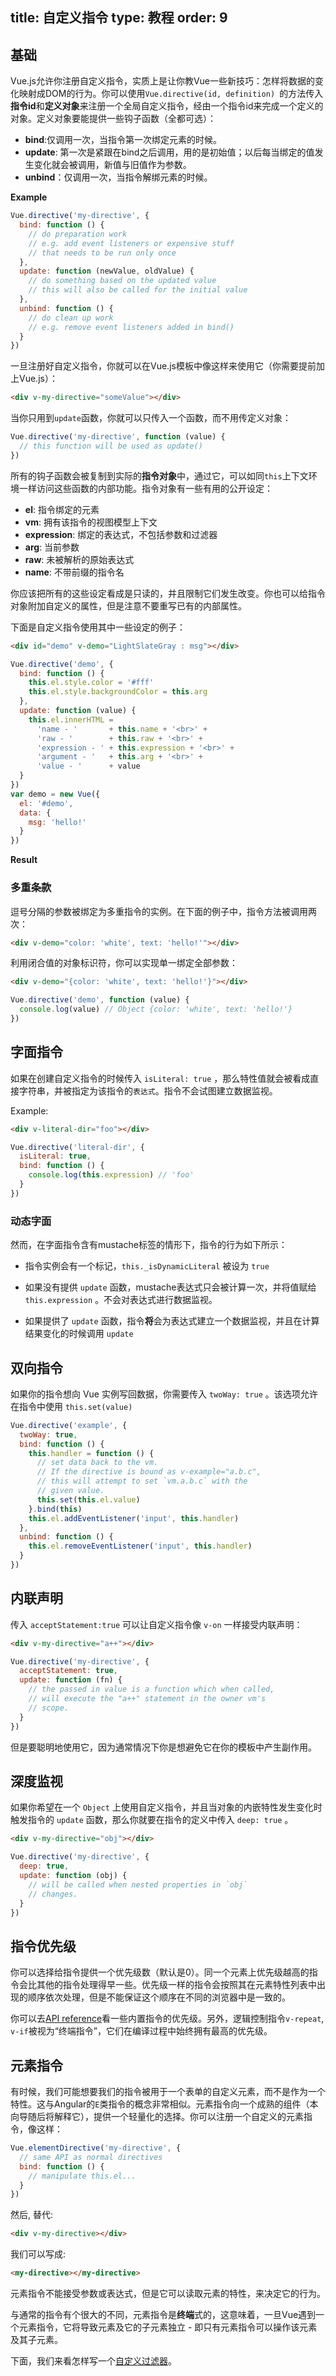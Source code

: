 title: 自定义指令
type: 教程
order: 9
---

## 基础

Vue.js允许你注册自定义指令，实质上是让你教Vue一些新技巧：怎样将数据的变化映射成DOM的行为。你可以使用`Vue.directive(id, definition) `的方法传入**指令id**和**定义对象**来注册一个全局自定义指令，经由一个指令id来完成一个定义的对象。定义对象要能提供一些钩子函数（全都可选）：

- **bind**:仅调用一次，当指令第一次绑定元素的时候。
-	**update**: 第一次是紧跟在bind之后调用，用的是初始值；以后每当绑定的值发生变化就会被调用，新值与旧值作为参数。
-	**unbind**：仅调用一次，当指令解绑元素的时候。

**Example**

``` js
Vue.directive('my-directive', {
  bind: function () {
    // do preparation work
    // e.g. add event listeners or expensive stuff
    // that needs to be run only once
  },
  update: function (newValue, oldValue) {
    // do something based on the updated value
    // this will also be called for the initial value
  },
  unbind: function () {
    // do clean up work
    // e.g. remove event listeners added in bind()
  }
})
```

一旦注册好自定义指令，你就可以在Vue.js模板中像这样来使用它（你需要提前加上Vue.js）：

``` html
<div v-my-directive="someValue"></div>
```

当你只用到`update`函数，你就可以只传入一个函数，而不用传定义对象：

``` js
Vue.directive('my-directive', function (value) {
  // this function will be used as update()
})
```

所有的钩子函数会被复制到实际的**指令对象**中，通过它，可以如同`this`上下文环境一样访问这些函数的内部功能。指令对象有一些有用的公开设定：

- **el**: 指令绑定的元素
- **vm**: 拥有该指令的视图模型上下文
- **expression**: 绑定的表达式，不包括参数和过滤器
- **arg**: 当前参数
- **raw**: 未被解析的原始表达式
- **name**: 不带前缀的指令名

<p class="tip"> 你应该把所有的这些设定看成是只读的，并且限制它们发生改变。你也可以给指令对象附加自定义的属性，但是注意不要重写已有的内部属性。

下面是自定义指令使用其中一些设定的例子：

``` html
<div id="demo" v-demo="LightSlateGray : msg"></div>
```

``` js
Vue.directive('demo', {
  bind: function () {
    this.el.style.color = '#fff'
    this.el.style.backgroundColor = this.arg
  },
  update: function (value) {
    this.el.innerHTML =
      'name - '       + this.name + '<br>' +
      'raw - '        + this.raw + '<br>' +
      'expression - ' + this.expression + '<br>' +
      'argument - '   + this.arg + '<br>' +
      'value - '      + value
  }
})
var demo = new Vue({
  el: '#demo',
  data: {
    msg: 'hello!'
  }
})
```

**Result**

<div id="demo" v-demo="LightSlateGray : msg"></div>
<script>
Vue.directive('demo', {
  bind: function () {
    this.el.style.color = '#fff'
    this.el.style.backgroundColor = this.arg
  },
  update: function (value) {
    this.el.innerHTML =
      'name - ' + this.name + '<br>' +
      'raw - ' + this.raw + '<br>' +
      'expression - ' + this.expression + '<br>' +
      'argument - ' + this.arg + '<br>' +
      'value - ' + value
  }
})
var demo = new Vue({
  el: '#demo',
  data: {
    msg: 'hello!'
  }
})
</script>

### 多重条款

逗号分隔的参数被绑定为多重指令的实例。在下面的例子中，指令方法被调用两次：

``` html
<div v-demo="color: 'white', text: 'hello!'"></div>
```

利用闭合值的对象标识符，你可以实现单一绑定全部参数：

``` html
<div v-demo="{color: 'white', text: 'hello!'}"></div>
```

``` js
Vue.directive('demo', function (value) {
  console.log(value) // Object {color: 'white', text: 'hello!'}
})
```


## 字面指令

如果在创建自定义指令的时候传入 `isLiteral: true` ，那么特性值就会被看成直接字符串，并被指定为该指令的`表达式`。指令不会试图建立数据监视。

Example:

``` html
<div v-literal-dir="foo"></div>
```

``` js
Vue.directive('literal-dir', {
  isLiteral: true,
  bind: function () {
    console.log(this.expression) // 'foo'
  }
})
```

### 动态字面

然而，在字面指令含有mustache标签的情形下，指令的行为如下所示：

- 指令实例会有一个标记，`this._isDynamicLiteral` 被设为 `true`

- 如果没有提供 `update` 函数，mustache表达式只会被计算一次，并将值赋给 `this.expression` 。不会对表达式进行数据监视。

- 如果提供了 `update` 函数，指令**将**会为表达式建立一个数据监视，并且在计算结果变化的时候调用 `update` 


## 双向指令

如果你的指令想向 Vue 实例写回数据，你需要传入 `twoWay: true` 。该选项允许在指令中使用 `this.set(value)`

``` js
Vue.directive('example', {
  twoWay: true,
  bind: function () {
    this.handler = function () {
      // set data back to the vm.
      // If the directive is bound as v-example="a.b.c",
      // this will attempt to set `vm.a.b.c` with the
      // given value.
      this.set(this.el.value)
    }.bind(this)
    this.el.addEventListener('input', this.handler)
  },
  unbind: function () {
    this.el.removeEventListener('input', this.handler)
  }
})
```

## 内联声明

传入 `acceptStatement:true` 可以让自定义指令像 `v-on` 一样接受内联声明：

``` html
<div v-my-directive="a++"></div>
```

``` js
Vue.directive('my-directive', {
  acceptStatement: true,
  update: function (fn) {
    // the passed in value is a function which when called,
    // will execute the "a++" statement in the owner vm's
    // scope.
  }
})
```

但是要聪明地使用它，因为通常情况下你是想避免它在你的模板中产生副作用。

## 深度监视

如果你希望在一个 `Object` 上使用自定义指令，并且当对象的内嵌特性发生变化时触发指令的 `update` 函数，那么你就要在指令的定义中传入 `deep: true` 。

``` html
<div v-my-directive="obj"></div>
```

``` js
Vue.directive('my-directive', {
  deep: true,
  update: function (obj) {
    // will be called when nested properties in `obj`
    // changes.
  }
})
```

## 指令优先级

你可以选择给指令提供一个优先级数（默认是0）。同一个元素上优先级越高的指令会比其他的指令处理得早一些。优先级一样的指令会按照其在元素特性列表中出现的顺序依次处理，但是不能保证这个顺序在不同的浏览器中是一致的。

你可以去[API reference](../api/directives.html)看一些内置指令的优先级。另外，逻辑控制指令`v-repeat`, `v-if`被视为“终端指令”，它们在编译过程中始终拥有最高的优先级。

## 元素指令

有时候，我们可能想要我们的指令被用于一个表单的自定义元素，而不是作为一个特性。这与Angular的`E`类指令的概念非常相似。元素指令向一个成熟的组件（本向导随后将解释它），提供一个轻量化的选择。你可以注册一个自定义的元素指令，像这样：

``` js
Vue.elementDirective('my-directive', {
  // same API as normal directives
  bind: function () {
    // manipulate this.el...
  }
})
```

然后, 替代:

``` html
<div v-my-directive></div>
```

我们可以写成:

``` html
<my-directive></my-directive>
```

元素指令不能接受参数或表达式，但是它可以读取元素的特性，来决定它的行为。

与通常的指令有个很大的不同，元素指令是**终端**式的，这意味着，一旦Vue遇到一个元素指令，它将导致元素及它的子元素独立 - 即只有元素指令可以操作该元素及其子元素。

下面，我们来看怎样写一个[自定义过滤器](../guide/custom-filter.html)。
